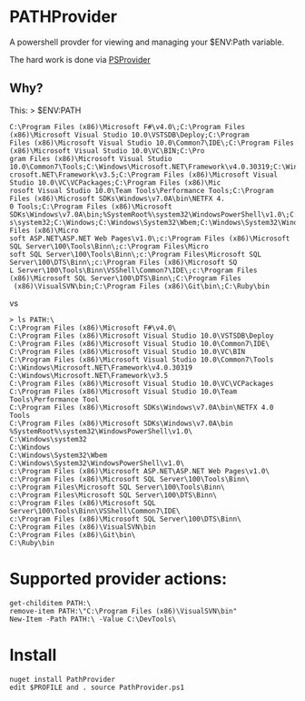 # PATHProvider

A powershell provder for viewing and managing your $ENV:Path variable. 

The hard work is done via [PSProvider](http://psprovider.codeplex.com/)

## Why?

This:
	> $ENV:PATH

	C:\Program Files (x86)\Microsoft F#\v4.0\;C:\Program Files (x86)\Microsoft Visual Studio 10.0\VSTSDB\Deploy;C:\Program
	Files (x86)\Microsoft Visual Studio 10.0\Common7\IDE\;C:\Program Files (x86)\Microsoft Visual Studio 10.0\VC\BIN;C:\Pro
	gram Files (x86)\Microsoft Visual Studio 10.0\Common7\Tools;C:\Windows\Microsoft.NET\Framework\v4.0.30319;C:\Windows\Mi
	crosoft.NET\Framework\v3.5;C:\Program Files (x86)\Microsoft Visual Studio 10.0\VC\VCPackages;C:\Program Files (x86)\Mic
	rosoft Visual Studio 10.0\Team Tools\Performance Tools;C:\Program Files (x86)\Microsoft SDKs\Windows\v7.0A\bin\NETFX 4.
	0 Tools;C:\Program Files (x86)\Microsoft SDKs\Windows\v7.0A\bin;%SystemRoot%\system32\WindowsPowerShell\v1.0\;C:\Window
	s\system32;C:\Windows;C:\Windows\System32\Wbem;C:\Windows\System32\WindowsPowerShell\v1.0\;c:\Program Files (x86)\Micro
	soft ASP.NET\ASP.NET Web Pages\v1.0\;c:\Program Files (x86)\Microsoft SQL Server\100\Tools\Binn\;c:\Program Files\Micro
	soft SQL Server\100\Tools\Binn\;c:\Program Files\Microsoft SQL Server\100\DTS\Binn\;c:\Program Files (x86)\Microsoft SQ
	L Server\100\Tools\Binn\VSShell\Common7\IDE\;c:\Program Files (x86)\Microsoft SQL Server\100\DTS\Binn\;C:\Program Files
	 (x86)\VisualSVN\bin;C:\Program Files (x86)\Git\bin\;C:\Ruby\bin

vs

	> ls PATH:\
	C:\Program Files (x86)\Microsoft F#\v4.0\
	C:\Program Files (x86)\Microsoft Visual Studio 10.0\VSTSDB\Deploy
	C:\Program Files (x86)\Microsoft Visual Studio 10.0\Common7\IDE\
	C:\Program Files (x86)\Microsoft Visual Studio 10.0\VC\BIN
	C:\Program Files (x86)\Microsoft Visual Studio 10.0\Common7\Tools
	C:\Windows\Microsoft.NET\Framework\v4.0.30319
	C:\Windows\Microsoft.NET\Framework\v3.5
	C:\Program Files (x86)\Microsoft Visual Studio 10.0\VC\VCPackages
	C:\Program Files (x86)\Microsoft Visual Studio 10.0\Team Tools\Performance Tool
	C:\Program Files (x86)\Microsoft SDKs\Windows\v7.0A\bin\NETFX 4.0 Tools
	C:\Program Files (x86)\Microsoft SDKs\Windows\v7.0A\bin
	%SystemRoot%\system32\WindowsPowerShell\v1.0\
	C:\Windows\system32
	C:\Windows
	C:\Windows\System32\Wbem
	C:\Windows\System32\WindowsPowerShell\v1.0\
	c:\Program Files (x86)\Microsoft ASP.NET\ASP.NET Web Pages\v1.0\
	c:\Program Files (x86)\Microsoft SQL Server\100\Tools\Binn\
	c:\Program Files\Microsoft SQL Server\100\Tools\Binn\
	c:\Program Files\Microsoft SQL Server\100\DTS\Binn\
	c:\Program Files (x86)\Microsoft SQL Server\100\Tools\Binn\VSShell\Common7\IDE\
	c:\Program Files (x86)\Microsoft SQL Server\100\DTS\Binn\
	C:\Program Files (x86)\VisualSVN\bin
	C:\Program Files (x86)\Git\bin\
	C:\Ruby\bin

# Supported provider actions:

	get-childitem PATH:\
	remove-item PATH:\"C:\Program Files (x86)\VisualSVN\bin"
	New-Item -Path PATH:\ -Value C:\DevTools\

# Install

	nuget install PathProvider
	edit $PROFILE and . source PathProvider.ps1
